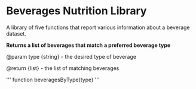 # **Beverages Nutrition Library**
A library of five functions that report various information about a beverage dataset.

**Returns a list of beverages that match a preferred beverage type**

@param type {string} - the desired type of beverage

@return {list} - the list of matching beverages

'''
function beveragesByType(type)
'''
